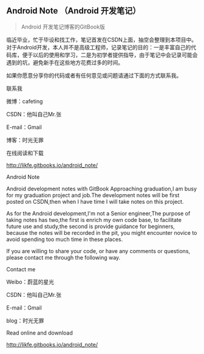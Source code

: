 ## Android Note （Android 开发笔记）

>Android 开发笔记博客的GitBook版

临近毕业，忙于毕设和找工作，笔记首发在CSDN上面，抽空会整理到本项目中。 对于Android开发，本人并不是高级工程师，记录笔记的目的：一是丰富自己的代码库，便于以后的使用和学习，二是为初学者提供指导，由于笔记中会记录可能会遇到的坑，避免新手在这些地方花费过多的时间。

如果你愿意分享你的代码或者有任何意见或问题请通过下面的方式联系我。

联系我

微博：cafeting

CSDN：他叫自己Mr.张

E-mail：Gmail

博客：时光无罪

在线阅读和下载

http://likfe.gitbooks.io/android_note/

Android Note

Android development notes with GitBook
Approaching graduation,I am busy for my graduation project and job.The development notes will be first posted on CSDN,then when I have time I will take notes on this project.

As for the Android development,I'm not a Senior engineer,The purpose of taking notes has two,the first is enrich my own code base, to facilitate future use and study,the second is provide guidance for beginners, because the notes will be recorded in the pit, you might encounter novice to avoid spending too much time in these places.

If you are willing to share your code, or have any comments or questions, please contact me through the following way.

Contact me

Weibo：蔚蓝的星光

CSDN：他叫自己Mr.张

E-mail：Gmail

blog：时光无罪

Read online and download

http://likfe.gitbooks.io/android_note/
